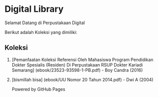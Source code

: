 # Digital Library

Selamat Datang di Perpustakaan Digital

Berikut adalah Koleksi yang dimiliki:

## Koleksi
1. [Pemanfaatan Koleksi Referensi Oleh Mahasiswa Program Pendidikan 
Dokter Spesialis (Residen) Di Perpustakaan RSUP Dokter Kariadi  
Semarang] (ebook/23523-93598-1-PB.pdf) - Boy Candra (2016)
2. [bismillah bisa] (ebook/UU Nomor 20 Tahun 2014.pdf) - Dwi A (2004)

   Powered by GitHub Pages
